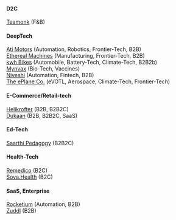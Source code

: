 
####  D2C

[Teamonk](https://teamonk.com/) (F&B)


#### DeepTech

[Ati Motors](https://www.atimotors.com/) (Automation, Robotics, Frontier-Tech, B2B)\
[Ethereal Machines](https://www.etherealmachines.com/) (Manufacturing, Frontier-Tech, B2B)\
[kwh Bikes](https://www.kwhbikes.com/) (Automobile, Battery-Tech, Climate-Tech, B2B2b)\
[Mynvax](http://mynvax.com/) (Bio-Tech, Vaccines)\
[Niveshi](http://niveshi.com/) (Automation, Fintech, B2B)\
[The ePlane Co.](https://www.eplane.ai/) (eVOTL, Aerospace, Climate-Tech, Frontier-Tech)

#### E-Commerce/Retail-tech

[Helikrofter](https://helicrofter.com/) (B2B, B2B2C)\
[Dukaan](https://mydukaan.io/) (B2B, B2B2C, SaaS)


#### Ed-Tech

[Saarthi Pedagogy](https://www.saarthipedagogy.com/) (B2B2C)

#### Health-Tech

[Remedico](https://remedicohealth.com/) (B2C)\
[Sova.Health](https://www.sova.health/) (B2C)


#### SaaS, Enterprise

[Rocketium](https://rocketium.com/) (Automation, B2B)\
[Zuddl](https://www.zuddl.com/) (B2B)




